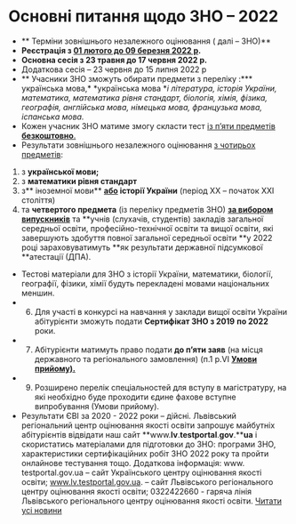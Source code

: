 
# Основні питання щодо ЗНО – 2022
- ** Терміни зовнішнього незалежного оцінювання ( далі – ЗНО)**
- **Реєстрація з <u>01 лютого до 09 березня 2022 р</u>.**
- **Основна сесія з ****23**** травня до 1****7**** червня 202****2**** р.**
- Додаткова сесія – 23 червня до 15 липня 2022 р
- ** Учасники ЗНО зможуть обирати предмети з переліку :*** українська мова,* *українська мова **і література, історія України, математика, математика рівня стандарт, біологія, хімія, фізика, географія, англійська мова, німецька мова, французька мова, іспанська мова.*
- Кожен учасник ЗНО матиме змогу скласти тест <u>із</u><u> п</u><u>’</u><u>яти</u><u> предметів **безкоштовно**.</u>
- Результати зовнішнього незалежного оцінювання <u>з чотирьох предметів</u>:
1) з **української мови;**
2) з **математики рівня стандарт**
3) з** іноземної мови** **<u>або</u> історії України** (період ХХ – початок ХХІ століття)
4) та **четвертого предмета** (із переліку предметів ЗНО) **<u>за вибором випускників</u>** та **учнів (слухачів, студентів) закладів загальної середньої освіти, професійно-технічної освіти та вищої освіти, які завершують здобуття повної загальної середньої освіти **у 2022 році зараховуватимуть **як результати державної підсумкової **атестації (ДПА).
- Тестові матеріали для ЗНО з історії України, математики, біології, географії, фізики, хімії будуть перекладені мовами національних меншин.
- 6. Для участі в конкурсі на навчання у заклади вищої освіти України абітурієнти зможуть подати **Сертифікат ЗНО з 2019** **по 2022** роки.
- 7. Абітурієнти матимуть право подати **до п’яти заяв** (на місця державного та регіонального замовлення) (п.1 р.VI **<u>Умови прийому).</u>**
- 9. Розширено перелік спеціальностей для вступу в магістратуру, на які необхідно буде проходити єдине фахове вступне випробування (Умови прийому).
- Результати ЄВІ за 2020 - 2022 роки – дійсні.
Львівський регіональний центр оцінювання якості освіти запрошує майбутніх абітурієнтів відвідати наш сайт **www.****lv****.****testportal****.****gov****.****ua** і скористатись матеріалами для підготовки до ЗНО: програми ЗНО, характеристики сертифікаційних робіт ЗНО 2022 року та пройти онлайнове тестування тощо.
Додаткова інформація:
www. testportal.gov.ua – сайт Українського центру оцінювання якості освіти;
www.lv.testportal.gov.ua. – сайт Львівського регіонального центру оцінювання якості освіти;
0322422660 - гаряча лінія Львівського регіонального центру оцінювання якості освіти.
[Читати усі новини](/news)
       